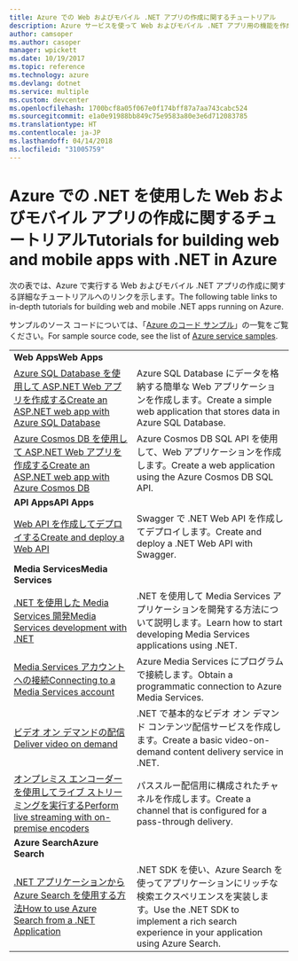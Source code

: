 ```yaml
---
title: Azure での Web およびモバイル .NET アプリの作成に関するチュートリアル
description: Azure サービスを使って Web およびモバイル .NET アプリ用の機能を作成して追加する方法についてのチュートリアルです。
author: camsoper
ms.author: casoper
manager: wpickett
ms.date: 10/19/2017
ms.topic: reference
ms.technology: azure
ms.devlang: dotnet
ms.service: multiple
ms.custom: devcenter
ms.openlocfilehash: 1700bcf8a05f067e0f174bff87a7aa743cabc524
ms.sourcegitcommit: e1a0e91988bb849c75e9583a80e3e6d712083785
ms.translationtype: HT
ms.contentlocale: ja-JP
ms.lasthandoff: 04/14/2018
ms.locfileid: "31005759"
---
```

# <a name="tutorials-for-building-web-and-mobile-apps-with-net-in-azure"></a><span data-ttu-id="0ad29-103">Azure での .NET を使用した Web およびモバイル アプリの作成に関するチュートリアル</span><span class="sxs-lookup"><span data-stu-id="0ad29-103">Tutorials for building web and mobile apps with .NET in Azure</span></span>

<span data-ttu-id="0ad29-104">次の表では、Azure で実行する Web およびモバイル .NET アプリの作成に関する詳細なチュートリアルへのリンクを示します。</span><span class="sxs-lookup"><span data-stu-id="0ad29-104">The following table links to in-depth tutorials for building web and mobile .NET apps running on Azure.</span></span>

<span data-ttu-id="0ad29-105">サンプルのソース コードについては、「[Azure のコード サンプル](https://azure.microsoft.com/resources/samples/?platform=dotnet)」の一覧をご覧ください。</span><span class="sxs-lookup"><span data-stu-id="0ad29-105">For sample source code, see the list of [Azure service samples](https://azure.microsoft.com/resources/samples/?platform=dotnet).</span></span>

| | |
|---|---|
| <span data-ttu-id="0ad29-106">**Web Apps**</span><span class="sxs-lookup"><span data-stu-id="0ad29-106">**Web Apps**</span></span>||
| <span data-ttu-id="0ad29-107">[Azure SQL Database を使用して ASP.NET Web アプリを作成する][1]</span><span class="sxs-lookup"><span data-stu-id="0ad29-107">[Create an ASP.NET web app with Azure SQL Database][1]</span></span> | <span data-ttu-id="0ad29-108">Azure SQL Database にデータを格納する簡単な Web アプリケーションを作成します。</span><span class="sxs-lookup"><span data-stu-id="0ad29-108">Create a simple web application that stores data in Azure SQL Database.</span></span> | 
| <span data-ttu-id="0ad29-109">[Azure Cosmos DB を使用して ASP.NET Web アプリを作成する][2]</span><span class="sxs-lookup"><span data-stu-id="0ad29-109">[Create an ASP.NET web app with Azure Cosmos DB][2]</span></span> | <span data-ttu-id="0ad29-110">Azure Cosmos DB SQL API を使用して、Web アプリケーションを作成します。</span><span class="sxs-lookup"><span data-stu-id="0ad29-110">Create a web application using the Azure Cosmos DB SQL API.</span></span> | 
| <span data-ttu-id="0ad29-111">**API Apps**</span><span class="sxs-lookup"><span data-stu-id="0ad29-111">**API Apps**</span></span>||
| <span data-ttu-id="0ad29-112">[Web API を作成してデプロイする][3]</span><span class="sxs-lookup"><span data-stu-id="0ad29-112">[Create and deploy a Web API][3]</span></span> | <span data-ttu-id="0ad29-113">Swagger で .NET Web API を作成してデプロイします。</span><span class="sxs-lookup"><span data-stu-id="0ad29-113">Create and deploy a .NET Web API with Swagger.</span></span> | 
| <span data-ttu-id="0ad29-114">**Media Services**</span><span class="sxs-lookup"><span data-stu-id="0ad29-114">**Media Services**</span></span> | |
| <span data-ttu-id="0ad29-115">[.NET を使用した Media Services 開発][6]</span><span class="sxs-lookup"><span data-stu-id="0ad29-115">[Media Services development with .NET][6]</span></span> | <span data-ttu-id="0ad29-116">.NET を使用して Media Services アプリケーションを開発する方法について説明します。</span><span class="sxs-lookup"><span data-stu-id="0ad29-116">Learn how to start developing Media Services applications using .NET.</span></span> |
| <span data-ttu-id="0ad29-117">[Media Services アカウントへの接続][7]</span><span class="sxs-lookup"><span data-stu-id="0ad29-117">[Connecting to a Media Services account][7]</span></span> | <span data-ttu-id="0ad29-118">Azure Media Services にプログラムで接続します。</span><span class="sxs-lookup"><span data-stu-id="0ad29-118">Obtain a programmatic connection to  Azure Media Services.</span></span> |
| <span data-ttu-id="0ad29-119">[ビデオ オン デマンドの配信][4]</span><span class="sxs-lookup"><span data-stu-id="0ad29-119">[Deliver video on demand][4]</span></span> | <span data-ttu-id="0ad29-120">.NET で基本的なビデオ オン デマンド コンテンツ配信サービスを作成します。</span><span class="sxs-lookup"><span data-stu-id="0ad29-120">Create a basic video-on-demand content delivery service in .NET.</span></span> | 
| <span data-ttu-id="0ad29-121">[オンプレミス エンコーダーを使用してライブ ストリーミングを実行する][8]</span><span class="sxs-lookup"><span data-stu-id="0ad29-121">[Perform live streaming with on-premise encoders ][8]</span></span> | <span data-ttu-id="0ad29-122">パススルー配信用に構成されたチャネルを作成します。</span><span class="sxs-lookup"><span data-stu-id="0ad29-122">Create a channel that is configured for a pass-through delivery.</span></span> |
| <span data-ttu-id="0ad29-123">**Azure Search**</span><span class="sxs-lookup"><span data-stu-id="0ad29-123">**Azure Search**</span></span>||
| <span data-ttu-id="0ad29-124">[.NET アプリケーションから Azure Search を使用する方法][5]</span><span class="sxs-lookup"><span data-stu-id="0ad29-124">[How to use Azure Search from a .NET Application][5]</span></span> | <span data-ttu-id="0ad29-125">.NET SDK を使い、Azure Search を使ってアプリケーションにリッチな検索エクスペリエンスを実装します。</span><span class="sxs-lookup"><span data-stu-id="0ad29-125">Use the .NET SDK to implement a rich search experience in your application using Azure Search.</span></span> | 



[1]: /azure/app-service-web/app-service-web-tutorial-dotnet-sqldatabase
[2]: /azure/cosmos-db/sql-api-dotnet-application
[3]: /azure/app-service-api/app-service-api-dotnet-get-started
[4]: /azure/media-services/media-services-dotnet-get-started
[5]: /azure/search/search-howto-dotnet-sdk
[6]: /azure/media-services/media-services-dotnet-how-to-use
[7]: /azure/media-services/media-services-dotnet-connect-programmatically
[8]: /azure/media-services/media-services-dotnet-live-encode-with-onpremises-encoders
